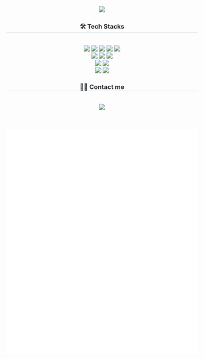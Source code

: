 <!-- Title 타이틀-->
<div align="center">
<img src="https://capsule-render.vercel.app/api?type=venom&height=220&color=gradient&customColorList=15&text=Welcome&fontAlign=50&descAlign=60&descAlignY=70&desc=VVjD's%20Github&fontColor=AB8EC5&animation=fadeIn" />
</div>


<!--
<img src="https://img.shields.io/badge/C-A8B9CC?style=for-the-badge&logo=C&logoColor=white">
<img src="https://img.shields.io/badge/C++-00599C?style=for-the-badge&logo=C%2B%2B&logoColor=white">
<img src="https://img.shields.io/badge/Python-3776AB?style=for-the-badge&logo=Python&logoColor=white">
<img src="https://img.shields.io/badge/Django-092E20?style=for-the-badge&logo=Django&logoColor=white">
<img src="https://img.shields.io/badge/Node.js-339933?style=for-the-badge&logo=Node.js&logoColor=white">
<img src="https://img.shields.io/badge/React-61DAFB?style=for-the-badge&logo=React&logoColor=white">
<img src="https://img.shields.io/badge/Selenium-43B02A?style=for-the-badge&logo=Selenium&logoColor=white">
<img src="https://img.shields.io/badge/jQuery-0769AD?style=for-the-badge&logo=jQuery&logoColor=white">
<img src="https://img.shields.io/badge/Figma-F24E1E?style=for-the-badge&logo=Figma&logoColor=white">
<img src="https://img.shields.io/badge/Amazon AWS-232F3E?style=for-the-badge&logo=Amazon AWS&logoColor=white">
-->


<div align= "center">
    <h3 style="border-bottom: 1px solid #d8dee4; color: #282d33;"> 🛠️ Tech Stacks </h3> 
    <br> 
    <div style="margin: 0 auto; text-align: center;" align= "center"> 
        <img src="https://img.shields.io/badge/Java-007396?style=for-the-badge&logo=Java&logoColor=white">
        <img src="https://img.shields.io/badge/Spring-6DB33F?style=for-the-badge&logo=Spring&logoColor=white">
        <img src="https://img.shields.io/badge/HTML5-E34F26?style=for-the-badge&logo=HTML5&logoColor=white">
        <img src="https://img.shields.io/badge/CSS3-1572B6?style=for-the-badge&logo=CSS3&logoColor=white">
        <img src="https://img.shields.io/badge/Javascript-F7DF1E?style=for-the-badge&logo=Javascript&logoColor=white">
        <br/>
        <img src="https://img.shields.io/badge/Oracle-F80000?style=for-the-badge&logo=Oracle&logoColor=white">
        <img src="https://img.shields.io/badge/MySQL-4479A1?style=for-the-badge&logo=MySQL&logoColor=white">
        <img src="https://img.shields.io/badge/Apache Tomcat-F8DC75?style=for-the-badge&logo=Apache Tomcat&logoColor=white">
        <br/>
        <img src="https://img.shields.io/badge/eclipseide-2C2255?style=for-the-badge&logo=eclipseide&logoColor=white"/>
        <img src="https://img.shields.io/badge/visualstudiocode-007ACC?style=for-the-badge&logo=visualstudiocode&logoColor=white"/>
        <br/>
        <img src="https://img.shields.io/badge/Git-F05032?style=for-the-badge&logo=Git&logoColor=white">
        <img src="https://img.shields.io/badge/Github-181717?style=for-the-badge&logo=Github&logoColor=white">
    </div>
</div>

<div align= "center">
    <h3 style="border-bottom: 1px solid #d8dee4; color: #282d33;"> 🤝🏻 Contact me </h3> <br> 
    <div align= "center"> <a href=mailto:j26725053@gmail.com> <img src="https://img.shields.io/badge/Gmail-EA4335?style=for-the-badge&logo=Gmail&logoColor=white&link=mailto:j26725053@gmail.com"> </a>
          </div>  <br> 
    <div align= "center">  </div> 
</div>
<br>
    <div align= "center"> 

![VVjD's github stats](https://github.com/VVjD/github-stats-transparent/blob/output/generated/languages.svg)
![Top Langs](https://github.com/VVjD/github-stats-transparent/blob/output/generated/overview.svg)
    </div>
        <!--
        <div align= "center"> 
            <img src="https://github-readme-stats.vercel.app/api?username=VVjD&layout=donut&theme=buefy"/> 
            <img src="https://github-readme-stats.vercel.app/api/top-langs/?username=VVjD&layout=donut&theme=buefy"/>
        </div> 
        -->

